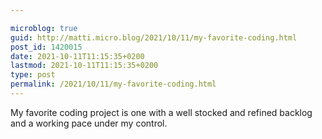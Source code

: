 ```yaml
---

microblog: true
guid: http://matti.micro.blog/2021/10/11/my-favorite-coding.html
post_id: 1420015
date: 2021-10-11T11:15:35+0200
lastmod: 2021-10-11T11:15:35+0200
type: post
permalink: /2021/10/11/my-favorite-coding.html
---
```

My favorite coding project is one with a well stocked and refined backlog and a working pace under my control.
